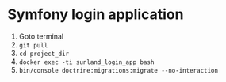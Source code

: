 # Symfony login application

1. Goto terminal
2. `git pull`
3. `cd project_dir`
4. `docker exec -ti sunland_login_app bash`
5. `bin/console doctrine:migrations:migrate --no-interaction`